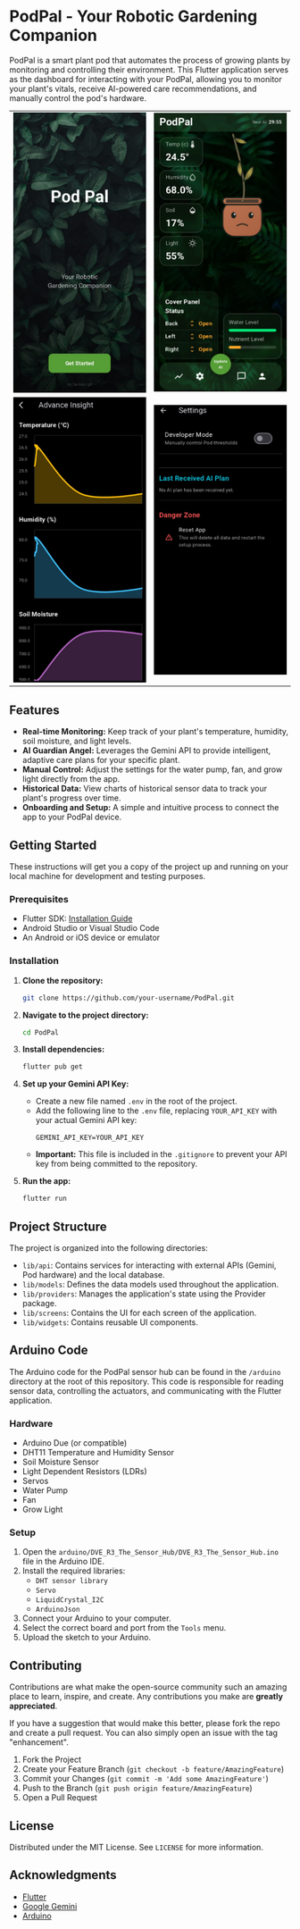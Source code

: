 # PodPal - Your Robotic Gardening Companion

PodPal is a smart plant pod that automates the process of growing plants by monitoring and controlling their environment. This Flutter application serves as the dashboard for interacting with your PodPal, allowing you to monitor your plant's vitals, receive AI-powered care recommendations, and manually control the pod's hardware.

<table>
  <tr>
    <td><img src="./screenshots/loading_screen.png" alt="Home Screen" width="250"/></td>
    <td><img src="./screenshots/home_screen.png" alt="Charts Screen" width="250"/></td>
  </tr>
  <tr>
    <td><img src="./screenshots/charts_screen.png" alt="Profile Screen" width="250"/></td>
    <td><img src="./screenshots/settings_screen.png" alt="Settings Screen" width="250"/></td>
  </tr>
</table>

## Features

*   **Real-time Monitoring:** Keep track of your plant's temperature, humidity, soil moisture, and light levels.
*   **AI Guardian Angel:** Leverages the Gemini API to provide intelligent, adaptive care plans for your specific plant.
*   **Manual Control:** Adjust the settings for the water pump, fan, and grow light directly from the app.
*   **Historical Data:** View charts of historical sensor data to track your plant's progress over time.
*   **Onboarding and Setup:** A simple and intuitive process to connect the app to your PodPal device.

## Getting Started

These instructions will get you a copy of the project up and running on your local machine for development and testing purposes.

### Prerequisites

*   Flutter SDK: [Installation Guide](https://flutter.dev/docs/get-started/install)
*   Android Studio or Visual Studio Code
*   An Android or iOS device or emulator

### Installation

1.  **Clone the repository:**
    ```bash
    git clone https://github.com/your-username/PodPal.git
    ```
2.  **Navigate to the project directory:**
    ```bash
    cd PodPal
    ```
3.  **Install dependencies:**
    ```bash
    flutter pub get
    ```
4.  **Set up your Gemini API Key:**
    *   Create a new file named `.env` in the root of the project.
    *   Add the following line to the `.env` file, replacing `YOUR_API_KEY` with your actual Gemini API key:
        ```
        GEMINI_API_KEY=YOUR_API_KEY
        ```
    *   **Important:** This file is included in the `.gitignore` to prevent your API key from being committed to the repository.

5.  **Run the app:**
    ```bash
    flutter run
    ```

## Project Structure

The project is organized into the following directories:

*   `lib/api`: Contains services for interacting with external APIs (Gemini, Pod hardware) and the local database.
*   `lib/models`: Defines the data models used throughout the application.
*   `lib/providers`: Manages the application's state using the Provider package.
*   `lib/screens`: Contains the UI for each screen of the application.
*   `lib/widgets`: Contains reusable UI components.

## Arduino Code

The Arduino code for the PodPal sensor hub can be found in the `/arduino` directory at the root of this repository. This code is responsible for reading sensor data, controlling the actuators, and communicating with the Flutter application.

### Hardware

*   Arduino Due (or compatible)
*   DHT11 Temperature and Humidity Sensor
*   Soil Moisture Sensor
*   Light Dependent Resistors (LDRs)
*   Servos
*   Water Pump
*   Fan
*   Grow Light

### Setup

1.  Open the `arduino/DVE_R3_The_Sensor_Hub/DVE_R3_The_Sensor_Hub.ino` file in the Arduino IDE.
2.  Install the required libraries:
    *   `DHT sensor library`
    *   `Servo`
    *   `LiquidCrystal_I2C`
    *   `ArduinoJson`
3.  Connect your Arduino to your computer.
4.  Select the correct board and port from the `Tools` menu.
5.  Upload the sketch to your Arduino.

## Contributing

Contributions are what make the open-source community such an amazing place to learn, inspire, and create. Any contributions you make are **greatly appreciated**.

If you have a suggestion that would make this better, please fork the repo and create a pull request. You can also simply open an issue with the tag "enhancement".

1.  Fork the Project
2.  Create your Feature Branch (`git checkout -b feature/AmazingFeature`)
3.  Commit your Changes (`git commit -m 'Add some AmazingFeature'`)
4.  Push to the Branch (`git push origin feature/AmazingFeature`)
5.  Open a Pull Request

## License

Distributed under the MIT License. See `LICENSE` for more information.

## Acknowledgments

*   [Flutter](https://flutter.dev/)
*   [Google Gemini](https://ai.google.dev/)
*   [Arduino](https://www.arduino.cc/)